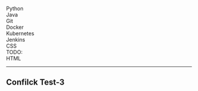 Python<br>
Java<br>
Git<br>
Docker<br>
Kubernetes<br>
Jenkins<br>
CSS<br>
TODO:<br>
HTML


---
## Confilck Test-3